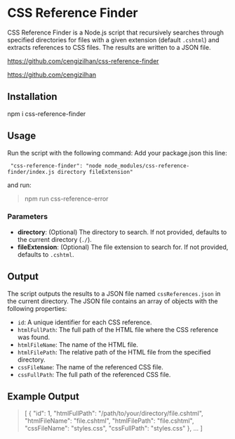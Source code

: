 
# CSS Reference Finder

CSS Reference Finder is a Node.js script that recursively searches through specified directories for files with a given extension (default `.cshtml`) and extracts references to CSS files. The results are written to a JSON file.

https://github.com/cengizilhan/css-reference-finder

https://github.com/cengizilhan
 
## Installation

  npm i css-reference-finder
  



## Usage
Run the script with the following command:
Add your package.json this line:

```
 "css-reference-finder": "node node_modules/css-reference-finder/index.js directory fileExtension"

```
and run:

> npm run css-reference-error
> 
### Parameters

-   **directory**: (Optional) The directory to search. If not provided, defaults to the current directory (`./`).
-   **fileExtension**: (Optional) The file extension to search for. If not provided, defaults to `.cshtml`.


  ## Output

The script outputs the results to a JSON file named `cssReferences.json` in the current directory. The JSON file contains an array of objects with the following properties:

-   `id`: A unique identifier for each CSS reference.
-   `htmlFullPath`: The full path of the HTML file where the CSS reference was found.
-   `htmlFileName`: The name of the HTML file.
-   `htmlFilePath`: The relative path of the HTML file from the specified directory.
-   `cssFileName`: The name of the referenced CSS file.
-   `cssFullPath`: The full path of the referenced CSS file.

## Example Output

  

>    [ { "id": 1, 
>    "htmlFullPath": "/path/to/your/directory/file.cshtml",
> "htmlFileName": "file.cshtml", "htmlFilePath": "file.cshtml",
> "cssFileName": "styles.css", "cssFullPath": "styles.css" }, ... ]


